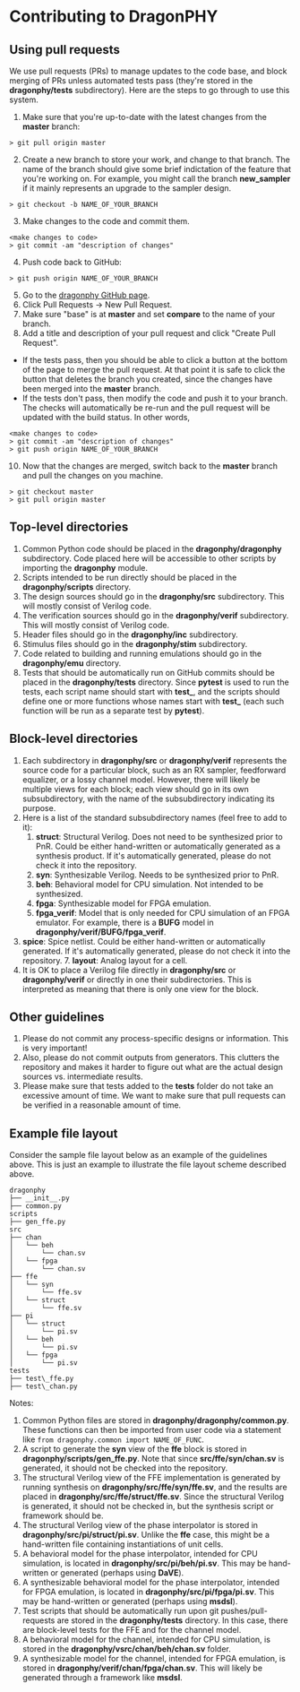 # Contributing to DragonPHY

## Using pull requests

We use pull requests (PRs) to manage updates to the code base, and block merging of PRs unless automated tests pass (they're stored in the **dragonphy/tests** subdirectory).  Here are the steps to go through to use this system.
1. Make sure that you're up-to-date with the latest changes from the **master** branch:
```shell
> git pull origin master
```
2. Create a new branch to store your work, and change to that branch.  The name of the branch should give some brief indictation of the feature that you're working on.  For example, you might call the branch **new_sampler** if it mainly represents an upgrade to the sampler design.
```shell
> git checkout -b NAME_OF_YOUR_BRANCH
```
3. Make changes to the code and commit them.
```shell
<make changes to code>
> git commit -am "description of changes"
```
4. Push code back to GitHub:
```shell
> git push origin NAME_OF_YOUR_BRANCH
```
5. Go to the [dragonphy GitHub page](https://github.com/StanfordVLSI/dragonphy).
6. Click Pull Requests -> New Pull Request.
7. Make sure "base" is at **master** and set **compare** to the name of your branch.
8. Add a title and description of your pull request and click "Create Pull Request".
  * If the tests pass, then you should be able to click a button at the bottom of the page to merge the pull request.  At that point it is safe to click the button that deletes the branch you created, since the changes have been merged into the **master** branch.
  * If the tests don't pass, then modify the code and push it to your branch.  The checks will automatically be re-run and the pull request will be updated with the build status.  In other words,
```shell
<make changes to code>
> git commit -am "description of changes"
> git push origin NAME_OF_YOUR_BRANCH
```
10. Now that the changes are merged, switch back to the **master** branch and pull the changes on you machine.
```shell
> git checkout master
> git pull origin master
```

## Top-level directories
1. Common Python code should be placed in the **dragonphy/dragonphy** subdirectory.  Code placed here will be accessible to other scripts by importing the **dragonphy** module.
2. Scripts intended to be run directly should be placed in the **dragonphy/scripts** directory.
3. The design sources should go in the **dragonphy/src** subdirectory.  This will mostly consist of Verilog code.
4. The verification sources should go in the **dragonphy/verif** subdirectory.  This will mostly consist of Verilog code.
5. Header files should go in the **dragonphy/inc** subdirectory.
6. Stimulus files should go in the **dragonphy/stim** subdirectory.
7. Code related to building and running emulations should go in the **dragonphy/emu** directory.
8. Tests that should be automatically run on GitHub commits should be placed in the **dragonphy/tests** directory.  Since **pytest** is used to run the tests, each script name should start with **test_**, and the scripts should define one or more functions whose names start with **test_** (each such function will be run as a separate test by **pytest**).

## Block-level directories
1. Each subdirectory in **dragonphy/src** or **dragonphy/verif** represents the source code for a particular block, such as an RX sampler, feedforward equalizer, or a lossy channel model.  However, there will likely be multiple views for each block; each view should go in its own subsubdirectory, with the name of the subsubdirectory indicating its purpose.
2. Here is a list of the standard subsubdirectory names (feel free to add to it):
    1. **struct**: Structural Verilog.  Does not need to be synthesized prior to PnR.  Could be either hand-written or automatically generated as a synthesis product.  If it's automatically generated, please do not check it into the repository.
    2. **syn**: Synthesizable Verilog.  Needs to be synthesized prior to PnR.
    3. **beh**: Behavioral model for CPU simulation.  Not intended to be synthesized.
    4. **fpga**: Synthesizable model for FPGA emulation.
    5. **fpga_verif**: Model that is only needed for CPU simulation of an FPGA emulator.  For example, there is a **BUFG** model in **dragonphy/verif/BUFG/fpga_verif**.
6. **spice**: Spice netlist.  Could be either hand-written or automatically generated.  If it's automatically generated, please do not check it into the repository.
    7. **layout**: Analog layout for a cell.
7. It is OK to place a Verilog file directly in **dragonphy/src** or **dragonphy/verif** or directly in one their subdirectories.  This is interpreted as meaning that there is only one view for the block.

## Other guidelines
1. Please do not commit any process-specific designs or information.  This is very important!
2. Also, please do not commit outputs from generators.  This clutters the repository and makes it harder to figure out what are the actual design sources vs. intermediate results.
3. Please make sure that tests added to the **tests** folder do not take an excessive amount of time.  We want to make sure that pull requests can be verified in a reasonable amount of time.

## Example file layout

Consider the sample file layout below as an example of the guidelines above.  This is just an example to illustrate the file layout scheme described above.
```shell
dragonphy
├── __init__.py
├── common.py
scripts
├── gen_ffe.py
src
├── chan
│   └── beh
│       └── chan.sv
│   └── fpga
│       └── chan.sv
├── ffe
│   └── syn
│       └── ffe.sv
│   └── struct
│       └── ffe.sv
├── pi
│   └── struct
│       └── pi.sv
│   └── beh
│       └── pi.sv
│   └── fpga
│       └── pi.sv
tests
├── test\_ffe.py
├── test\_chan.py
```
Notes:
1. Common Python files are stored in **dragonphy/dragonphy/common.py**.  These functions can then be imported from user code via a statement like `from dragonphy.common import NAME_OF_FUNC`.
2. A script to generate the **syn** view of the **ffe** block is stored in **dragonphy/scripts/gen_ffe.py**.  Note that since **src/ffe/syn/chan.sv** is generated, it should not be checked into the repository.
3. The structural Verilog view of the FFE implementation is generated by running synthesis on **dragonphy/src/ffe/syn/ffe.sv**, and the results are placed in **dragonphy/src/ffe/struct/ffe.sv**.  Since the structural Verilog is generated, it should not be checked in, but the synthesis script or framework should be.
4. The structural Verilog view of the phase interpolator is stored in **dragonphy/src/pi/struct/pi.sv**.  Unlike the **ffe** case, this might be a hand-written file containing instantiations of unit cells.
5. A behavioral model for the phase interpolator, intended for CPU simulation, is located in **dragonphy/src/pi/beh/pi.sv**.  This may be hand-written or generated (perhaps using **DaVE**).
6. A synthesizable behavioral model for the phase interpolator, intended for FPGA emulation, is located in **dragonphy/src/pi/fpga/pi.sv**.  This may be hand-written or generated (perhaps using **msdsl**).
7. Test scripts that should be automatically run upon git pushes/pull-requests are stored in the **dragonphy/tests** directory.  In this case, there are block-level tests for the FFE and for the channel model.
8. A behavioral model for the channel, intended for CPU simulation, is stored in the **dragonphy/vsrc/chan/beh/chan.sv** folder.
9. A synthesizable model for the channel, intended for FPGA emulation, is stored in **dragonphy/verif/chan/fpga/chan.sv**.  This will likely be generated through a framework like **msdsl**.
